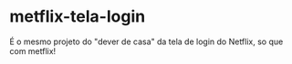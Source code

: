 # metflix-tela-login
É o mesmo projeto do "dever de casa" da tela de login do Netflix, so que com metflix!
